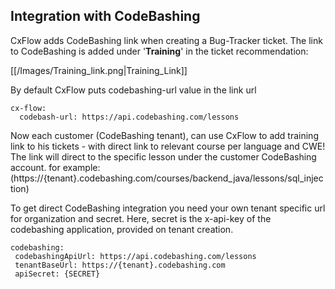 ## Integration with CodeBashing

CxFlow adds CodeBashing link when creating a Bug-Tracker ticket.
The link to CodeBashing is added under '**Training**' in the ticket recommendation:

[[/Images/Training_link.png|Training_Link]]

By default CxFlow puts codebashing-url value in the link url
```
cx-flow:
  codebash-url: https://api.codebashing.com/lessons
```

Now each customer (CodeBashing tenant), can use CxFlow to add training link to his tickets - with direct link to relevant course per language and CWE!
The link will direct to the specific lesson under the customer CodeBashing account.
for example:  (https://{tenant}.codebashing.com/courses/backend_java/lessons/sql_injection)


To get direct CodeBashing integration you need your own tenant specific url for organization and secret.
Here, secret is the x-api-key of the codebashing application, provided on tenant creation.

 ```
codebashing:
  codebashingApiUrl: https://api.codebashing.com/lessons
  tenantBaseUrl: https://{tenant}.codebashing.com
  apiSecret: {SECRET}
 ```


 